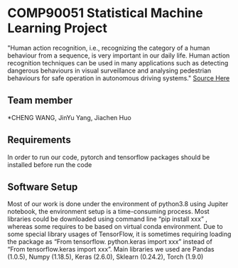 # COMP90051 Statistical Machine Learning Project  
"Human action recognition, i.e., recognizing the category of a human behaviour from a sequence, is very important in our daily life. Human action recognition techniques can be used in many applications such as detecting dangerous behaviours in visual surveillance and analysing pedestrian behaviours for safe operation in autonomous driving systems." [Source Here](https://github.com/Cassiel-H/Human-Action-Recognition/blob/main/ProjectSpec.pdf)



## Team member

*CHENG WANG, JinYu Yang, Jiachen Huo

## Requirements 
In order to run our code, pytorch and tensorflow packages should be installed before run the code


## Software Setup 

Most of our work is done under the environment of python3.8 using Jupiter notebook, the environment setup is a time-consuming process. Most libraries could be downloaded using command line “pip install xxx” , whereas some requires to be based on virtual conda environment. Due to some special library usages of TensorFlow, it is sometimes requiring loading the package as “From tensorflow. python.keras import xxx” instead of “From tensorflow.keras import xxx”. Main libraries we used are Pandas (1.0.5), Numpy (1.18.5), Keras (2.6.0), Sklearn (0.24.2), Torch (1.9.0) 
